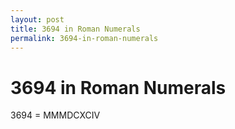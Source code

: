 ```yaml
---
layout: post
title: 3694 in Roman Numerals
permalink: 3694-in-roman-numerals
---
```


# 3694 in Roman Numerals

3694 = MMMDCXCIV
